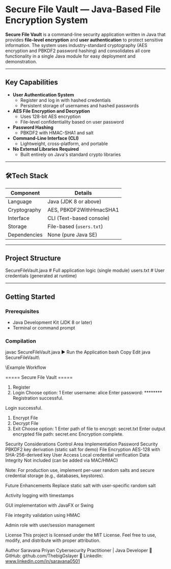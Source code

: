 #  Secure File Vault — Java-Based File Encryption System

**Secure File Vault** is a command-line security application written in Java that provides **file-level encryption** and **user authentication** to protect sensitive information.
The system uses industry-standard cryptography (AES encryption and PBKDF2 password hashing)
and consolidates all core functionality in a single Java module for easy deployment and demonstration.

---

##  Key Capabilities

- **User Authentication System**
  - Register and log in with hashed credentials
  - Persistent storage of usernames and hashed passwords
- **AES File Encryption and Decryption**
  - Uses 128-bit AES encryption
  - File-level confidentiality based on user password
- **Password Hashing**
  - PBKDF2 with HMAC-SHA1 and salt
- **Command-Line Interface (CLI)**
  - Lightweight, cross-platform, and portable
- **No External Libraries Required**
  - Built entirely on Java's standard crypto libraries

---

## 🛠Tech Stack

| Component           | Details                        |
|---------------------|--------------------------------|
| Language            | Java (JDK 8 or above)          |
| Cryptography        | AES, PBKDF2WithHmacSHA1        |
| Interface           | CLI (Text-based console)       |
| Storage             | File-based (`users.txt`)       |
| Dependencies        | None (pure Java SE)            |

---

##  Project Structure

SecureFileVault.java # Full application logic (single module)
users.txt # User credentials (generated at runtime)

---

##  Getting Started

###  Prerequisites

- Java Development Kit (JDK 8 or later)
- Terminal or command prompt

###  Compilation


javac SecureFileVault.java
▶ Run the Application
bash
Copy
Edit
java SecureFileVault\

 \\Example Workflow

===== Secure File Vault =====
1. Register
2. Login
Choose option: 1
Enter username: alice
Enter password: ********
Registration successful.

Login successful.

1. Encrypt File
2. Decrypt File
3. Exit
Choose option: 1
Enter path of file to encrypt: secret.txt
Enter output encrypted file path: secret.enc
Encryption complete.

  Security Considerations
Control Area	Implementation
Password Security	PBKDF2 key derivation (static salt for demo)
File Encryption	AES-128 with SHA-256-derived key
User Access	Local credential verification
Data Integrity	Not included (can be added via MAC/HMAC)

Note: For production use, implement per-user random salts and secure credential storage (e.g., databases, keystores).

 Future Enhancements
 Replace static salt with user-specific random salt

 Activity logging with timestamps

 GUI implementation with JavaFX or Swing

 File integrity validation using HMAC

 Admin role with user/session management

 License
This project is licensed under the MIT License.
Feel free to use, modify, and distribute with proper attribution.

 Author
Saravana Priyan
Cybersecurity Practitioner | Java Developer
📎 GitHub: github.com/ThebigGslayer
📎 LinkedIn: www.linkedin.com/in/saravana0501


